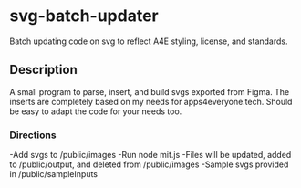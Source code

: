 # svg-batch-updater
Batch updating code on svg to reflect A4E styling, license, and standards.

## Description
A small program to parse, insert, and build svgs exported from Figma.  The inserts are completely based on my needs for apps4everyone.tech.  Should be easy to adapt the code for your needs too.

### Directions
-Add svgs to /public/images
-Run node mit.js
-Files will be updated, added to /public/output, and deleted from /public/images
-Sample svgs provided in /public/sampleInputs 
